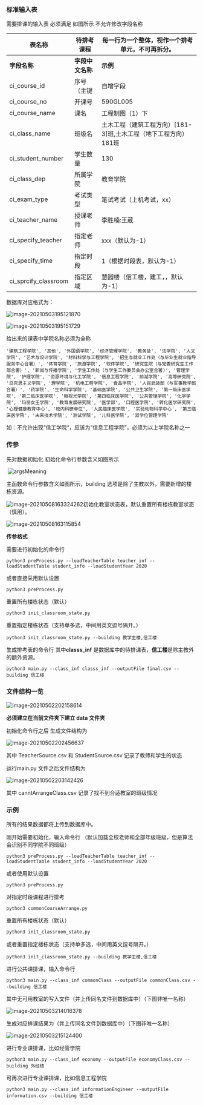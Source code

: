 ### 标准输入表

需要排课的输入表  必须满足 如图所示 不允许修改字段名称 

| **表名称**           | 待排考课程       | 每一行为一个整体，视作一个排考单元，不可再拆分。             |
| -------------------- | ---------------- | ------------------------------------------------------------ |
| **字段名称**         | **字段中文名称** | **示例**                                                     |
| ci_course_id         | 序号（主键       | 自增字段                                                     |
| ci_course_no         | 开课号           | 590GL005                                                     |
| ci_course_name       | 课名             | 工程制图（1）下                                              |
| ci_class_name        | 班级名           | 土木工程（建筑工程方向）[181-3]班,土木工程（地下工程方向）181班 |
| ci_student_number    | 学生数量         | 130                                                          |
| ci_class_dep         | 所属学院         | 教育学院                                                     |
| ci_exam_type         | 考试类型         | 笔试考试（上机考试，xx）                                     |
| ci_teacher_name      | 授课老师         | 李胜楠:王葳                                                  |
| ci_specify_teacher   | 指定老师         | xxx（默认为-1）                                              |
| ci_specify_time      | 指定时段         | 1（根据时段表，默认为-1）                                    |
| ci_sprcify_classroom | 指定区域         | 慧园楼（信工楼，建工，，默认为-1）                           |

数据库对应格式为：

![image-20210503195121870](./photo/image-20210503195121870.png)

![image-20210503195151729](./photo/image-20210503195151729.png)	



 给出来的课表中学院名称必须为全称

```
'建筑工程学院', '其他', '外国语学院', '经济管理学院', '教务处', '法学院', '人文学院', '艺术与设计学院', '材料科学与工程学院', '招生与就业工作处（与毕业生就业指导服务中心合署）', '体育学院', '旅游学院', '软件学院', '研究生院（与党委研究生工作部合署）', '新闻与传播学院', '学生工作处（与学生工作委员会办公室合署)', '管理学院', '护理学院', '资源环境与化工学院', '信息工程学院', '前湖学院', '高等研究院', '马克思主义学院', '理学院', '机电工程学院', '食品学院', '人民武装部（与军事教学部合署）', '药学院', '生命科学学院', '基础医学院', '公共卫生学院', '第一临床医学院', '第二临床医学院', '眼视光学院', '第四临床医学院', '公共管理学院', '化学学院', '玛丽女王学院', '教育发展研究院', '医学部', '口腔医学院', '转化医学研究院', '心理健康教育中心', '校内科研单位', '人民临床医学院', '实验动物科学中心', '第三临床医学院', '未来技术学院', '测试学院', '儿科医学院', '双学位管理学院'
```

如：不允许出现“信工学院“，应该为“信息工程学院”，必须为以上学院名称之一



### 传参

先对数据初始化 初始化命令行参数含义如图所示

​	![argsMeaning](./photo/argsMeaning.png)

主函数命令行参数含义如图所示，building 选项是除了主教以外，需要新增的楼栋资源。

![image-20210508163324262](./photo/image-20210508163324262.png)初始化教室状态表，默认重置所有楼栋教室状态（慎用）。

![image-20210508163115854](./photo/image-20210508163115854.png)

**传参格式**

需要进行初始化的命令行

```shell
python3 preProcess.py --loadTeacherTable teacher_inf --loadStudentTable student_info --loadStudentYear 2020
```

或者直接采用默认设置

```shell
python3 preProcess.py
```

重置所有楼栋状态（默认）

```bash
python3 init_classroom_state.py 
```

重置指定楼栋状态（支持单多选，中间用英文逗号隔开。）

```
python3 init_classroom_state.py --building 教学主楼,信工楼
```

生成排考表的命令行 其中**classs_inf** 是数据库中的待排课表，**信工楼**是除主教外的额外资源。

```shell
python3 main.py --class_inf classs_inf --outputFile final.csv --building 信工楼
```

### 文件结构一览

![image-20210502202158614](./photo/image-20210502202158614.png)	

**必须建立在当前文件夹下建立 data 文件夹**

初始化命令行之后 生成文件结构为

![image-20210502202456637](./photo/image-20210502202456637.png)	

其中 TeacherSource.csv 和 StudentSource.csv 记录了教师和学生的状态

运行main.py 文件之后文件结构为

![image-20210502203142426](./photo/image-20210502203142426.png)	

其中 canntArrangeClass.csv 记录了找不到合适教室的班级情况

### 示例

所有的结果数据都将上传到数据库中。

刚开始需要初始化，输入命令行 （默认加载全校老师和全部年级班级，但是算法会识别不同学院不同班级）

```shell
python3 preProcess.py --loadTeacherTable teacher_inf --loadStudentTable student_info --loadStudentYear 2020
```

或者使用默认设置

```
python3 preProcess.py
```
对指定时段课程进行排考

```shell
python3 commonCourseArrange.py
```

重置所有楼栋状态（默认）

```bash
python3 init_classroom_state.py 
```

或者重置指定楼栋状态（支持单多选，中间用英文逗号隔开。）

```
python3 init_classroom_state.py --building 教学主楼,信工楼
```

进行公共课排课，输入命令行

```shell
python3 main.py --class_inf commonClass --outputFile commonClass.csv --building 信工楼
```

其中无可用教室的写入文件（并上传同名文件到数据库中）（下图非唯一名称）

![image-20210503214016378](./photo/image-20210503214016378.png)	

生成对应排课结果为（并上传同名文件到数据库中）（下图非唯一名称）

![image-20210503215124400](./photo/image-20210503215124400.png)	

进行专业课排课，比如经管学院

```shell
python3 main.py --class_inf economy --outputFile economyClass.csv --building 外经楼
```

可再次进行专业课排课，比如信息工程学院

```shell
python3 main.py --class_inf informationEngineer --outputFile information.csv --building 信工楼
```

